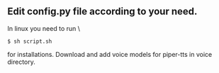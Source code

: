 ## Edit config.py file according to your need.
 In linux you need to run \

    $ sh script.sh

 for installations.
 Download and add voice models for piper-tts in voice directory.